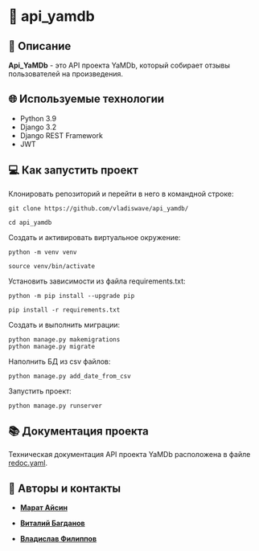 # :file_folder: api_yamdb

## :scroll: Описание
**Api_YaMDb** - это API проекта YaMDb, который собирает отзывы пользователей на произведения.

## :globe_with_meridians: Используемые технологии
- Python 3.9
- Django 3.2
- Django REST Framework
- JWT

## :computer: Как запустить проект

Клонировать репозиторий и перейти в него в командной строке:

```
git clone https://github.com/vladiswave/api_yamdb/
```

```
cd api_yamdb
```
Создать и активировать виртуальное окружение:

```
python -m venv venv
```

```
source venv/bin/activate
```

Установить зависимости из файла requirements.txt:

```
python -m pip install --upgrade pip
```

```
pip install -r requirements.txt
```

Создать и выполнить  миграции:

```
python manage.py makemigrations
python manage.py migrate
```

Наполнить БД из csv файлов:

```
python manage.py add_date_from_csv
```

Запустить проект:

```
python manage.py runserver
```


## :books: Документация проекта
Техническая документация API проекта YaMDb расположена в файле 
[redoc.yaml](api_yamdb/static/redoc.yaml).

## :busts_in_silhouette: Авторы и контакты 
* [**Марат Айсин**](https://github.com/mbaisin)

* [**Виталий Багданов**](https://github.com/VitaliyBagdanov)

* [**Владислав Филиппов**](https://github.com/vladiswave)
